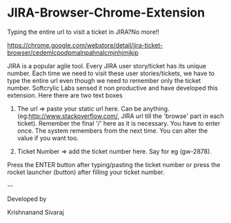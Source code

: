 # JIRA-Browser-Chrome-Extension
Typing the entire url to visit a ticket in JIRA?No more!!

https://chrome.google.com/webstore/detail/jira-ticket-browser/cedemlcpodpmalnpahnalcmjnhjmjkip

JIRA is a popular agile tool.  Every JIRA user story/ticket has its unique number.  Each time we need to visit these user stories/tickets, we have to type the entire url even though we need to remember only the ticket number. Softcrylic Labs sensed it non productive and have developed this extension.  Here there are two text boxes

1) The url => paste your static url here.  Can be anything. (eg:http://www.stackoverflow.com/, JIRA url till the 'browse' part in each ticket).  Remember the final '/' here as it is necessary.  You have to enter once.  The system remembers from the next time.  You can alter the value if you want too.

2) Ticket Number => add the ticket number here.  Say for eg (gw-2878).



Press the ENTER button after typing/pasting the ticket number or press the rocket launcher (button) after filling your ticket number.



--

Developed by

Krishnanand Sivaraj
